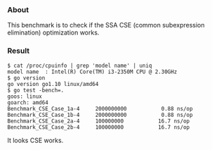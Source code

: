 
### About

This benchmark is to check if the SSA CSE (common subexpression elimination)
optimization works.

### Result

```
$ cat /proc/cpuinfo | grep 'model name' | uniq
model name	: Intel(R) Core(TM) i3-2350M CPU @ 2.30GHz
$ go version
go version go1.10 linux/amd64
$ go test -bench=.
goos: linux
goarch: amd64
Benchmark_CSE_Case_1a-4   	2000000000	         0.88 ns/op
Benchmark_CSE_Case_1b-4   	2000000000	         0.88 ns/op
Benchmark_CSE_Case_2a-4   	100000000	        16.7 ns/op
Benchmark_CSE_Case_2b-4   	100000000	        16.7 ns/op
```

It looks CSE works.


